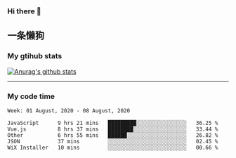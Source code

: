 ### Hi there 👋

## 一条懒狗
<!--
**kiss-me-quickly/kiss-me-quickly** is a ✨ _special_ ✨ repository because its `README.md` (this file) appears on your GitHub profile.

Here are some ideas to get you started:

- 🔭 I’m currently working on ...
- 🌱 I’m currently learning ...
- 👯 I’m looking to collaborate on ...
- 🤔 I’m looking for help with ...
- 💬 Ask me about ...
- 📫 How to reach me: ...
- 😄 Pronouns: ...
- ⚡ Fun fact: ...
-->


### My gtihub stats

[![Anurag's github stats](https://github-readme-stats.vercel.app/api?username=kiss-me-quickly)](https://github.com/anuraghazra/github-readme-stats)

***

### My code time

<!--START_SECTION:waka-->
```text
Week: 01 August, 2020 - 08 August, 2020

JavaScript      9 hrs 21 mins   █████████░░░░░░░░░░░░░░░░   36.25 % 
Vue.js          8 hrs 37 mins   ████████░░░░░░░░░░░░░░░░░   33.44 % 
Other           6 hrs 55 mins   ██████░░░░░░░░░░░░░░░░░░░   26.82 % 
JSON            37 mins         ░░░░░░░░░░░░░░░░░░░░░░░░░   02.45 % 
WiX Installer   10 mins         ░░░░░░░░░░░░░░░░░░░░░░░░░   00.66 %
```
<!--END_SECTION:waka-->
